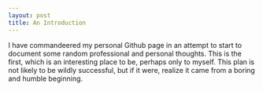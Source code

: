 ```yaml
---
layout: post
title: An Introduction
---
```


I have commandeered my personal Github page in an attempt to start to document some random professional and personal thoughts. This is the first, which is an interesting place to be, perhaps only to myself. This plan is not likely to be wildly successful, but if it were, realize it came from a boring and humble beginning.

